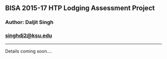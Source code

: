 ## BISA 2015-17 HTP Lodging Assessment Project
### Author: Daljit Singh
### singhdj2@ksu.edu
---------------------------------------------------------------------------------------------
Details coming soon....

